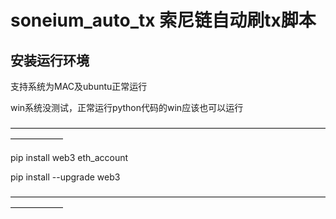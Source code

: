 # soneium_auto_tx 索尼链自动刷tx脚本

## 安装运行环境
支持系统为MAC及ubuntu正常运行

win系统没测试，正常运行python代码的win应该也可以运行

——————————————————————————————————————————

pip install web3 eth_account

pip install --upgrade web3

——————————————————————————————————————————
